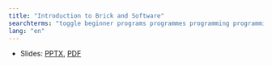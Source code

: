 ```yaml
---
title: "Introduction to Brick and Software"
searchterms: "toggle beginner programs programmes programming programming_app programing introev3 brick software ev3 buttons centre up- down- left- right- center- ipad tablet android app introduction introduction_to_brick_and_software"
lang: "en"
---
```

 <ul>
 <li class="ng-binding">Slides:
 <a href="translations/en-us/beginner/Introduction.pptx">PPTX</a>,
 <a href="translations/en-us/beginner/Introduction.pdf">PDF</a>
 </li>
 

 </ul>
